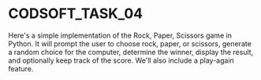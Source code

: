 # CODSOFT_TASK_04
Here's a simple implementation of the Rock, Paper, Scissors game in Python. It will prompt the user to choose rock, paper, or scissors, generate a random choice for the computer, determine the winner, display the result, and optionally keep track of the score. We'll also include a play-again feature.
